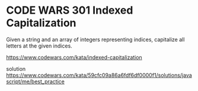 # CODE WARS 301 Indexed Capitalization

Given a string and an array of integers representing indices, capitalize all letters at the given indices.

https://www.codewars.com/kata/indexed-capitalization

solution
https://www.codewars.com/kata/59cfc09a86a6fdf6df0000f1/solutions/javascript/me/best_practice
